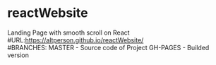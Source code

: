 # reactWebsite
Landing Page with smooth scroll on React
<br>#URL:https://altperson.github.io/reactWebsite/
<br>#BRANCHES:
  MASTER - Source code of Project
  GH-PAGES - Builded version
